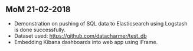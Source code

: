 ## MoM 21-02-2018

- Demonstration on pushing of SQL data to Elasticsearch using Logstash is done successfully.
- Dataset used: https://github.com/datacharmer/test_db
- Embedding Kibana dashboards into web app using iFrame.
